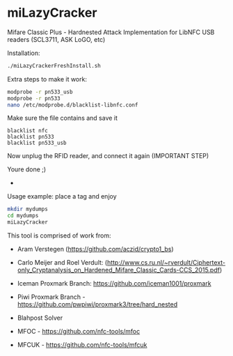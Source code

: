 # miLazyCracker
Mifare Classic Plus - Hardnested Attack Implementation for LibNFC USB readers (SCL3711, ASK LoGO, etc)

Installation:
```bash
./miLazyCrackerFreshInstall.sh
```

Extra steps to make it work:
```bash
modprobe -r pn533_usb
modprobe -r pn533
nano /etc/modprobe.d/blacklist-libnfc.conf
```

Make sure the file contains and save it
```
blacklist nfc
blacklist pn533
blacklist pn533_usb
```

Now unplug the RFID reader, and connect it again (IMPORTANT STEP) 

Youre done ;) 



-

Usage example: place a tag and enjoy
```bash
mkdir mydumps
cd mydumps
miLazyCracker
```

This tool is comprised of work from:
-  Aram Verstegen (https://github.com/aczid/crypto1_bs) 

-  Carlo Meijer and Roel Verdult: (http://www.cs.ru.nl/~rverdult/Ciphertext-only_Cryptanalysis_on_Hardened_Mifare_Classic_Cards-CCS_2015.pdf)

-  Iceman Proxmark Branch: https://github.com/iceman1001/proxmark

-  Piwi Proxmark Branch - https://github.com/pwpiwi/proxmark3/tree/hard_nested

-  Blahpost Solver

-  MFOC - https://github.com/nfc-tools/mfoc

-  MFCUK - https://github.com/nfc-tools/mfcuk

